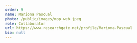 ```yaml
---
order: 9
name: Mariona Pascual
photo: /public/images/mpp_web.jpeg
role: Collaborator
url: https://www.researchgate.net/profile/Mariona-Pascual
bio: null
---
```

